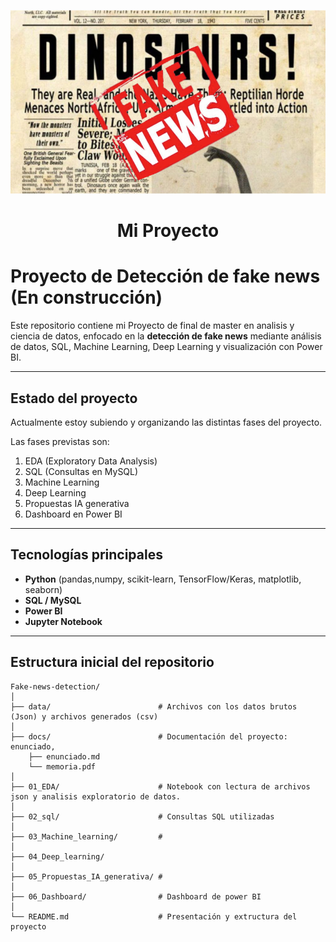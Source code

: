 <p align="center">
  <img src="foto.png" alt="Descripción" width="600">
</p>

<h1 align="center">Mi Proyecto</h1>

# Proyecto de Detección de fake news (En construcción)
Este repositorio contiene mi Proyecto de final de master en analisis y ciencia de datos, enfocado en la **detección de fake news** mediante análisis de datos, SQL, Machine Learning, Deep Learning y visualización con Power BI.

---

## Estado del proyecto
Actualmente estoy subiendo y organizando las distintas fases del proyecto.  

Las fases previstas son:  
1. EDA (Exploratory Data Analysis)  
2. SQL (Consultas en MySQL)  
3. Machine Learning  
4. Deep Learning
5. Propuestas IA generativa  
6. Dashboard en Power BI

---

## Tecnologías principales
- **Python** (pandas,numpy, scikit-learn, TensorFlow/Keras, matplotlib, seaborn)  
- **SQL / MySQL**  
- **Power BI**  
- **Jupyter Notebook**  

---

## Estructura inicial del repositorio
```plaintext
Fake-news-detection/
│
├── data/                        # Archivos con los datos brutos (Json) y archivos generados (csv)
│    
├── docs/                        # Documentación del proyecto: enunciado,
    ├── enunciado.md
    └── memoria.pdf   
│
├── 01_EDA/                      # Notebook con lectura de archivos json y analisis exploratorio de datos.
│
├── 02_sql/                      # Consultas SQL utilizadas
│
├── 03_Machine_learning/         # 
│
├── 04_Deep_learning/
│
├── 05_Propuestas_IA_generativa/ #
│
├── 06_Dashboard/                # Dashboard de power BI
│
└── README.md                    # Presentación y extructura del proyecto
